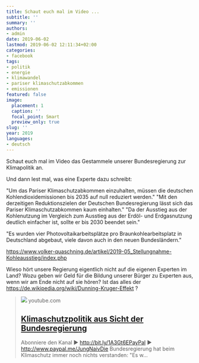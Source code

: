 ```yaml
---
title: Schaut euch mal im Video ...
subtitle: ''
summary: ''
authors:
- admin
date: 2019-06-02
lastmod: 2019-06-02 12:11:34+02:00
categories:
- facebook
tags:
- politik
- energie
- klimawandel
- pariser klimaschutzabkommen
- emissionen
featured: false
image:
  placement: 1
  caption: ''
  focal_point: Smart
  preview_only: true
slug: ''
year: 2019
languages:
- deutsch
---
```


Schaut euch mal im Video das Gestammele unserer Bundesregierung zur Klimapolitik an. 

Und dann lest mal, was eine Experte dazu schreibt:

"Um das Pariser Klimaschutzabkommen einzuhalten, müssen die deutschen Kohlendioxidemissionen bis 2035 auf null reduziert werden."
"Mit den derzeitigen Reduktionszielen der Deutschen Bundesregierung lässt sich das Pariser Klimaschutzabkommen kaum einhalten."
"Da der Ausstieg aus der Kohlenutzung im Vergleich zum Ausstieg aus der Erdöl- und Erdgasnutzung deutlich einfacher ist, sollte er bis 2030 beendet sein."

"Es wurden vier Photovoltaikarbeitsplätze pro Braunkohlearbeitsplatz in Deutschland abgebaut, viele davon auch in den neuen Bundesländern."

https://www.volker-quaschning.de/artikel/2019-05_Stellungnahme-Kohleausstieg/index.php

Wieso hört unsere Regierung eigentlich nicht auf die eigenen Experten im Land? Wozu geben wir Geld für die Bildung unserer Bürger zu Experten aus, wenn wir am Ende nicht auf sie hören? Ist das alles der https://de.wikipedia.org/wiki/Dunning-Kruger-Effekt ?
> [![](https://i.ytimg.com/vi/0yFSjrM-_ho/maxresdefault.jpg)](https://www.youtube.com/watch?v=0yFSjrM-_ho)
> youtube.com
> ## [Klimaschutzpolitik aus Sicht der Bundesregierung](https://www.youtube.com/watch?v=0yFSjrM-_ho)
>
>Abonniere den Kanal ► http://bit.ly/1A3Gt6EPayPal ► http://www.paypal.me/JungNaivDie Bundesregierung hat beim Klimaschutz immer noch nichts verstanden: "Es w...